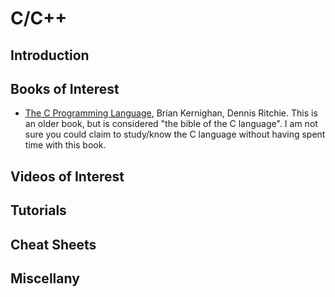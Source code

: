 # C/C++

## Introduction


## Books of Interest

* [The C Programming Language](https://amzn.to/3bV3S0q), Brian Kernighan, Dennis Ritchie. This is an older book, but is considered "the bible of the C language". I am not sure you could claim to study/know the C language without having spent time with this book.

## Videos of Interest


## Tutorials


## Cheat Sheets 


## Miscellany
